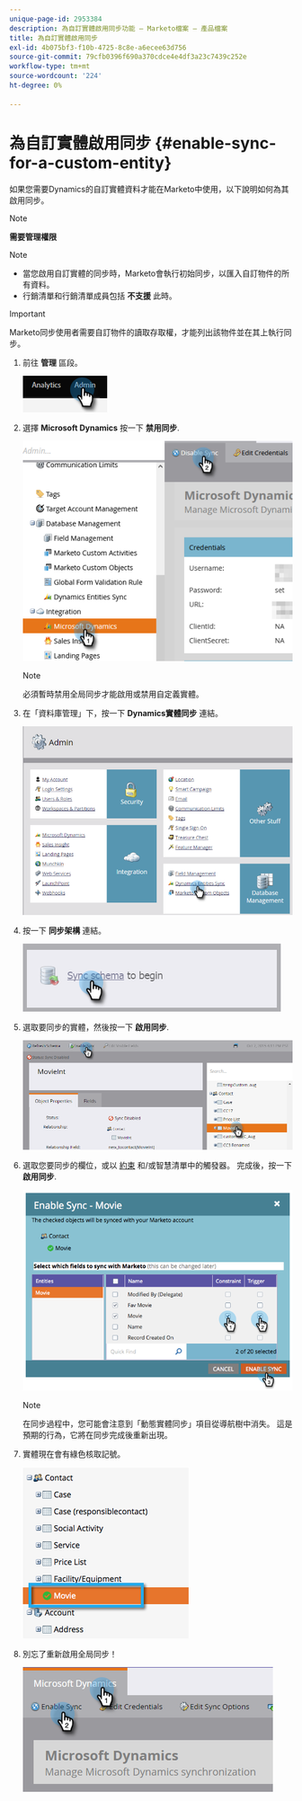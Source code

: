 ```yaml
---
unique-page-id: 2953384
description: 為自訂實體啟用同步功能 — Marketo檔案 — 產品檔案
title: 為自訂實體啟用同步
exl-id: 4b075bf3-f10b-4725-8c8e-a6ecee63d756
source-git-commit: 79cfb0396f690a370cdce4e4df3a23c7439c252e
workflow-type: tm+mt
source-wordcount: '224'
ht-degree: 0%

---
```


# 為自訂實體啟用同步 {#enable-sync-for-a-custom-entity}

如果您需要Dynamics的自訂實體資料才能在Marketo中使用，以下說明如何為其啟用同步。

>[!NOTE]
>
>**需要管理權限**

>[!NOTE]
>
>* 當您啟用自訂實體的同步時，Marketo會執行初始同步，以匯入自訂物件的所有資料。
>* 行銷清單和行銷清單成員包括 **不支援** 此時。


>[!IMPORTANT]
>
>Marketo同步使用者需要自訂物件的讀取存取權，才能列出該物件並在其上執行同步。

1. 前往 **管理** 區段。

   ![](assets/enable-sync-for-a-custom-entity-1.png)

1. 選擇 **Microsoft Dynamics** 按一下 **禁用同步**.

   ![](assets/enable-sync-for-a-custom-entity-2.png)

   >[!NOTE]
   >
   >必須暫時禁用全局同步才能啟用或禁用自定義實體。

1. 在「資料庫管理」下，按一下 **Dynamics實體同步** 連結。

   ![](assets/enable-sync-for-a-custom-entity-3.png)

1. 按一下 **同步架構** 連結。

   ![](assets/enable-sync-for-a-custom-entity-4.png)

1. 選取要同步的實體，然後按一下 **啟用同步**.

   ![](assets/enable-sync-for-a-custom-entity-5.png)

1. 選取您要同步的欄位，或以 [約束](/help/marketo/product-docs/core-marketo-concepts/smart-lists-and-static-lists/using-smart-lists/add-a-constraint-to-a-smart-list-filter.md) 和/或智慧清單中的觸發器。 完成後，按一下 **啟用同步**.

   ![](assets/enable-sync-for-a-custom-entity-6.png)

   >[!NOTE]
   >
   >在同步過程中，您可能會注意到「動態實體同步」項目從導航樹中消失。 這是預期的行為，它將在同步完成後重新出現。

1. 實體現在會有綠色核取記號。

   ![](assets/enable-sync-for-a-custom-entity-7.png)

1. 別忘了重新啟用全局同步！

   ![](assets/enable-sync-for-a-custom-entity-8.png)
